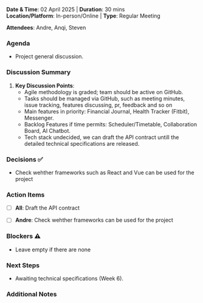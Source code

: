 **Date & Time**: 02 April 2025 | **Duration**: 30 mins  
**Location/Platform**: In-person/Online | **Type**: Regular Meeting 

**Attendees**: Andre, Anqi, Steven 

### Agenda  
- Project general discussion.


### Discussion Summary  
1. **Key Discussion Points**:  
   - Agile methodology is graded; team should be active on GitHub.
   - Tasks should be managed via GitHub, such as meeting minutes, issue tracking, features discussing, pr, feedback and so on
   - Main features in priority: Financial Journal, Health Tracker (Fitbit), Messenger.
   - Backlog Features if time permits: Scheduler/Timetable, Collaboration Board, AI Chatbot.
   - Tech stack undecided, we can draft the API contract untill the detailed technical specifications are released.


### Decisions ✅  
- Check wehther frameworks such as React and Vue can be used for the project 


### Action Items  
- [ ] **All**: Draft the API contract 
- [ ] **Andre**: Check wehther frameworks can be used for the project 


### Blockers ⚠️  
- Leave empty if there are none

### Next Steps  
- Awaiting technical specifications (Week 6).

### Additional Notes
